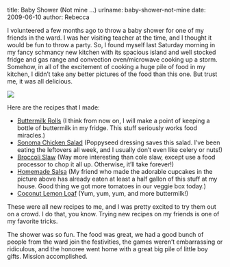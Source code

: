 title: Baby Shower (Not mine &hellip;)
urlname: baby-shower-not-mine
date: 2009-06-10
author: Rebecca

I volunteered a few months ago to throw a baby shower for one of my friends in
the ward. I was her visiting teacher at the time, and I thought it would be fun
to throw a party. So, I found myself last Saturday morning in my fancy schmancy
new kitchen with its spacious island and well stocked fridge and gas range and
convection oven/microwave cooking up a storm. Somehow, in all of the excitement
of cooking a huge pile of food in my kitchen, I didn&#x02bc;t take any better
pictures of the food than this one. But trust me, it was all delicious.

<img src="{static}/images/2009-06-06-baby-shower-food.jpg" class="img-fluid">

Here are the recipes that I made:

* [Buttermilk Rolls][a] (I think from now on, I will make a point of keeping a
  bottle of buttermilk in my fridge. This stuff seriously works food miracles.)
* [Sonoma Chicken Salad][b] (Poppyseed dressing saves this salad. I&#x02bc;ve
  been eating the leftovers all week, and I usually don&#x02bc;t even like
  celery or nuts!)
* [Broccoli Slaw][c] (Way more interesting than cole slaw, except use a food
  processor to chop it all up. Otherwise, it&#x02bc;ll take forever!)
* [Homemade Salsa][d] (My friend who made the adorable cupcakes in the picture
  above has already eaten at least a half gallon of this stuff at my house. Good
  thing we got more tomatoes in our veggie box today.)
* [Coconut Lemon Loaf][e] (Yum, yum, yum, and more buttermilk!)

These were all new recipes to me, and I was pretty excited to try them out on a
crowd. I do that, you know. Trying new recipes on my friends is one of my
favorite tricks.

The shower was so fun. The food was great, we had a good bunch of people from
the ward join the festivities, the games weren&#x02bc;t embarrassing or
ridiculous, and the honoree went home with a great big pile of little boy gifts.
Mission accomplished.

[a]: https://www.wholefoodsmarket.com/recipes/buttermilk-rolls
[b]: https://www.wholefoodsmarket.com/recipes/sonoma-chicken-salad
[c]: https://smittenkitchen.com/2009/05/broccoli-slaw/
[d]: https://www.simplyrecipes.com/recipes/simple_cooked_tomato_salsa/
[e]: https://noblepig.com/2009/02/my-boys-wanted-it/
